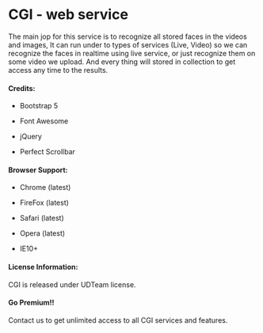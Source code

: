 # CGI - web service

The main jop for this service is to recognize all stored faces in the videos and images, It can run under to types of services (Live, Video)
so we can recognize the faces in realtime using live service, or just
recognize them on some video we upload.
And every thing will stored in collection to get access any time to the 
results. 

#### Credits:

- Bootstrap 5
  
- Font Awesome
  
- jQuery
  
- Perfect Scrollbar



#### Browser Support:

- Chrome (latest)
  
- FireFox (latest)
  
- Safari (latest)

- Opera (latest)

- IE10+


#### License Information:

CGI is released under UDTeam license. 



#### Go Premium!!

Contact us to get unlimited access to all CGI services and features.
